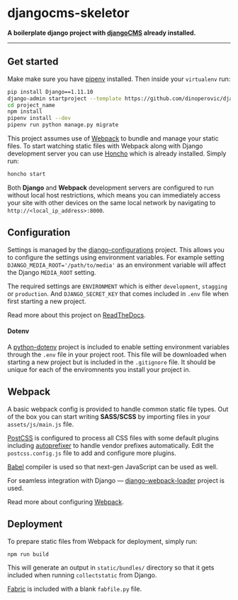 # djangocms-skeletor

**A boilerplate django project with [djangoCMS](https://www.django-cms.org) already installed.**

---

## Get started

Make make sure you have [pipenv](https://docs.pipenv.org/) installed. Then inside your `virtualenv` run:

```bash
pip install Django==1.11.10
django-admin startproject --template https://github.com/dinoperovic/djangocms-skeletor/archive/master.zip -e py,md,env,json project_name
cd project_name
npm install
pipenv install --dev
pipenv run python manage.py migrate
```

This project assumes use of [Webpack](https://webpack.js.org/) to bundle and manage your static files. To start watching static files with Webpack along with Django development server you can use [Honcho](https://github.com/nickstenning/honcho) which is already installed. Simply run:

```bash
honcho start
```

Both **Django** and **Webpack** development servers are configured to run without local host restrictions, which means you can immediately access your site with other devices on the same local network by navigating to `http://<local_ip_address>:8000`.


## Configuration

Settings is managed by the [django-configurations](https://github.com/jazzband/django-configurations) project. This allows you to configure the settings using environment variables. For example setting `DJANGO_MEDIA_ROOT='/path/to/media'` as an environment variable will affect the Django `MEDIA_ROOT` setting.

The required settings are `ENVIRONMENT` which is either `development`, `stagging` or `production`. And ``DJANGO_SECRET_KEY`` that comes included in `.env` file when first starting a new project.

Read more about this project on [ReadTheDocs](https://django-configurations.readthedocs.io).

#### Dotenv

A [python-dotenv](https://github.com/theskumar/python-dotenv) project is included to enable setting environment variables through the `.env` file in your project root. This file will be downloaded when starting a new project but is included in the `.gitignore` file. It should be unique for each of the enviromnents you install your project in.

## Webpack

A basic webpack config is provided to handle common static file types. Out of the box you can start writing **SASS/SCSS** by importing files in your `assets/js/main.js` file.

[PostCSS](http://postcss.org/) is configured to process all CSS files with some default plugins including [autoprefixer](https://github.com/postcss/autoprefixer) to handle vendor prefixes automatically. Edit the `postcss.config.js` file to add and configure more plugins.

[Babel](https://babeljs.io/) compiler is used so that next-gen JavaScript can be used as well.

For seamless integration with Django — [django-webpack-loader](https://github.com/ezhome/django-webpack-loader) project is used.

Read more about configuring [Webpack](https://webpack.js.org/configuration/).

## Deployment

To prepare static files from Webpack for deployment, simply run:

```bash
npm run build
```

This will generate an output in `static/bundles/` directory so that it gets included when running `collectstatic` from Django.

[Fabric](http://www.fabfile.org/) is included with a blank `fabfile.py` file.
